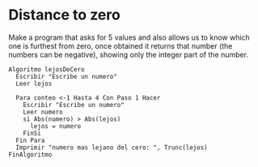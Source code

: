# Distance to zero

Make a program that asks for 5 values and also allows us to know which one is furthest from zero, once obtained it returns that number (the numbers can be negative), showing only the integer part of the number.

    Algoritmo lejosDeCero
      Escribir "Escribe un numero"
      Leer lejos

      Para conteo <-1 Hasta 4 Con Paso 1 Hacer
        Escribir "Escribe un numero" 
        Leer numero
        si Abs(numero) > Abs(lejos)
          lejos = numero
        FinSi
      Fin Para
      Imprimir "numero mas lejano del cero: ", Trunc(lejos)
    FinAlgoritmo
